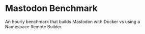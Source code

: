 # Mastodon Benchmark
An hourly benchmark that builds Mastodon with Docker vs using a Namespace Remote Builder.
